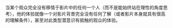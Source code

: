 当某个观众完全没有移情于影片中的任何一个人（而不是能始终站在理性的角度思考），他的体验就像一个对影片背景完全没有任何了解（或者影片本身就具有很高的理解条件），甚至对此类型潜意识有抵触的观众的体验。

